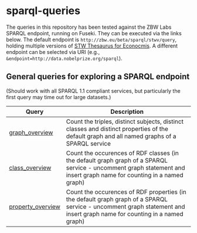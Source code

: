 sparql-queries
==============

The queries in this repository has been tested against the ZBW Labs SPARQL endpoint, running on Fuseki. They can be executed via the links below. The default endpoint is `http://zbw.eu/beta/sparql/stwv/query`, holding multiple versions of <a href="http://zbw.eu/stw">STW Thesaurus for Econocmis</a>. A different endpoint can be selected via URI (e.g., `&endpoint=http://data.nobelprize.org/sparql`).


General queries for exploring a SPARQL endpoint
-----------------------------------------------

(Should work with all SPARQL 1.1 compliant services, but particularly the first query may time out for large datasets.)

Query | Description
------|------------
[graph_overview](http://zbw.eu/beta/sparql-gui/?queryRef=https://api.github.com/repos/jneubert/sparql-queries/contents/graph_overview.rq) | Count the triples, distinct subjects, distinct classes and distinct properties of the default graph and all named graphs of a SPARQL service
[class_overview](http://zbw.eu/beta/sparql-gui/?queryRef=https://api.github.com/repos/jneubert/sparql-queries/contents/class_overview.rq) | Count the occurences of RDF classes (in the default graph graph of a SPARQL service - uncomment graph statement and insert graph name for counting in a named graph)
[property_overview](http://zbw.eu/beta/sparql-gui/?queryRef=https://api.github.com/repos/jneubert/sparql-queries/contents/property_overview.rq) | Count the occurences of RDF properties (in the default graph graph of a SPARQL service - uncomment graph statement and insert graph name for counting in a named graph)

